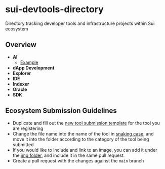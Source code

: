 # sui-devtools-directory

Directory tracking developer tools and infrastructure projects within Sui ecosystem

## Overview

- **AI**
    - [Example](./AI/example.md)
- **dApp Development**
- **Explorer**
- **IDE**
- **Indexer**
- **Oracle**
- **SDK**

## Ecosystem Submission Guidelines

- Duplicate and fill out the [new tool submission template](./new_tool_submission_template.md) for the tool you are registering
- Change the file name into the name of the tool in [snaking case](https://en.wikipedia.org/wiki/Snake_case), and move it into the folder according to the category of the tool being submitted
- If you would like to include and link to an image, you can add it under the [img folder](./img/), and include it in the same pull request.
- Create a pull request with the changes against the `main` branch


